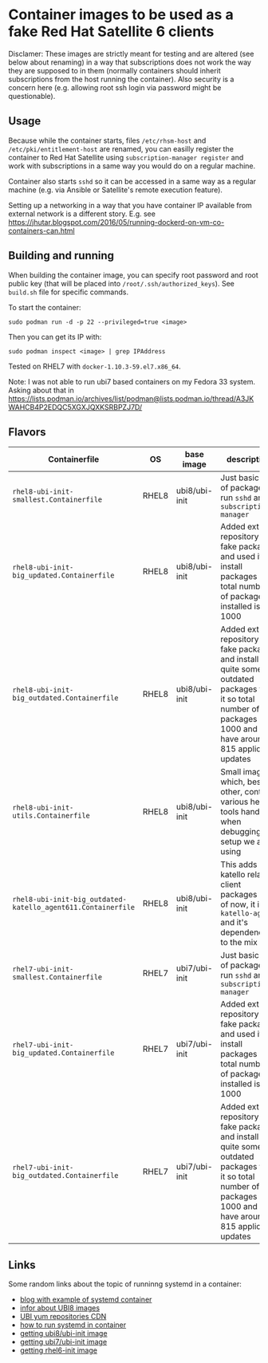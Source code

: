 Container images to be used as a fake Red Hat Satellite 6 clients
=================================================================

Disclamer: These images are strictly meant for testing and are altered
(see below about renaming) in a way that subscriptions does not work
the way they are supposed to in them (normally containers should inherit
subscriptions from the host running the container). Also security is
a concern here (e.g. allowing root ssh login via password might be
questionable).

Usage
-----

Because while the container starts, files `/etc/rhsm-host`
and `/etc/pki/entitlement-host` are renamed, you can easilly register
the container to Red Hat Satellite using `subscription-manager register`
and work with subscriptions in a same way you would do on a regular machine.

Container also starts `sshd` so it can be accessed in a same way as
a regular machine (e.g. via Ansible or Satellite's remote execution feature).

Setting up a networking in a way that you have container IP available
from external network is a different story. E.g. see https://jhutar.blogspot.com/2016/05/running-dockerd-on-vm-co-containers-can.html

Building and running
--------------------

When building the container image, you can specify root password
and root public key (that will be placed into `/root/.ssh/authorized_keys`).
See `build.sh` file for specific commands.

To start the container:

    sudo podman run -d -p 22 --privileged=true <image>

Then you can get its IP with:

    sudo podman inspect <image> | grep IPAddress

Tested on RHEL7 with `docker-1.10.3-59.el7.x86_64`.

Note: I was not able to run ubi7 based containers on my Fedora 33 system.
Asking about that in https://lists.podman.io/archives/list/podman@lists.podman.io/thread/A3JKWAHCB4P2EDQC5XGXJQXKSRBPZJ7D/

Flavors
-------

| Containerfile                        | OS    | base image | description |
| ------------------------------------ | ----- | ---------- | ----------- |
| `rhel8-ubi-init-smallest.Containerfile` | RHEL8 | ubi8/ubi-init | Just basic set of packages to run `sshd` and `subscription-manager` |
| `rhel8-ubi-init-big_updated.Containerfile` | RHEL8 | ubi8/ubi-init | Added extra repository with fake packages and used it to install packages so total number of packages installed is 1000 |
| `rhel8-ubi-init-big_outdated.Containerfile` | RHEL8 | ubi8/ubi-init | Added extra repository with fake packages and install quite some outdated packages from it so total number of packages is 1000 and it have around 815 applicable updates |
| `rhel8-ubi-init-utils.Containerfile` | RHEL8 | ubi8/ubi-init | Small image which, besides other, contain various helper tools handy when debugging the setup we are using |
| `rhel8-ubi-init-big_outdated-katello_agent611.Containerfile` | RHEL8 | ubi8/ubi-init | This adds katello related client packages (as of now, it is `katello-agent` and it's dependencies) to the mix |
| `rhel7-ubi-init-smallest.Containerfile` | RHEL7 | ubi7/ubi-init | Just basic set of packages to run `sshd` and `subscription-manager` |
| `rhel7-ubi-init-big_updated.Containerfile` | RHEL7 | ubi7/ubi-init | Added extra repository with fake packages and used it to install packages so total number of packages installed is 1000 |
| `rhel7-ubi-init-big_outdated.Containerfile` | RHEL7 | ubi7/ubi-init | Added extra repository with fake packages and install quite some outdated packages from it so total number of packages is 1000 and it have around 815 applicable updates |

Links
-----

Some random links about the topic of runninng systemd in a container:

* [blog with example of systemd container](https://www.redhat.com/sysadmin/session-recording-tlog)
* [infor about UBI8 images](https://developers.redhat.com/blog/2019/05/31/working-with-red-hat-enterprise-linux-universal-base-images-ubi/)
* [UBI yum repositories CDN](https://cdn-ubi.redhat.com/content/public/ubi/dist/)
* [how to run systemd in container](https://developers.redhat.com/blog/2019/04/24/how-to-run-systemd-in-a-container/)
* [getting ubi8/ubi-init image](https://catalog.redhat.com/software/containers/ubi8/ubi-init/5c359b97d70cc534b3a378c8?container-tabs=gti&gti-tabs=unauthenticated)
* [getting ubi7/ubi-init image](https://catalog.redhat.com/software/containers/ubi7/ubi-init/5c3596d7dd19c775cddfa784?container-tabs=gti&gti-tabs=unauthenticated)
* [getting rhel6-init image](https://catalog.redhat.com/software/containers/rhel6-init/59b6be2029373872cf9bfa8e?container-tabs=gti&gti-tabs=unauthenticated)
